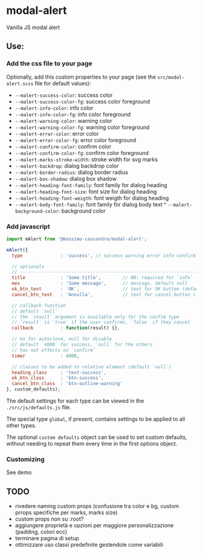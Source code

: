 # modal-alert
Vanilla JS modal alert

## Use:

### Add the css file to your page

Optionally, add this custom properties to your page (see the `src/modal-alert.scss` file for default values):

* `--malert-success-color`: success color
* `--malert-success-color-fg`: success color foreground
* `--malert-info-color`: info color
* `--malert-info-color-fg`: info color foreground
* `--malert-warning-color`: warning color
* `--malert-warning-color-fg`: warning color foreground
* `--malert-error-color`: error color
* `--malert-error-color-fg`: error color foreground
* `--malert-confirm-color`: confirm color
* `--malert-confirm-color-fg`: confirm color foreground
* `--malert-marks-stroke-width`: stroke width for svg marks
* `--malert-backdrop`: dialog backdrop color
* `--malert-border-radius`: dialog border radius
* `--malert-box-shadow`: dialog box shadow
* `--malert-heading-font-family`: font family for dialog heading
* `--malert-heading-font-size`: font size for dialog heading
* `--malert-heading-font-weigth`: font weigth for dialog heading
* `--malert-body-font-family`: font family for dialog body text
^ `--malert-background-color`: background color

### Add javascript

```javascript
import mAlert from '@massimo-cassandro/modal-alert';

mAlert({
  type              : 'success', // success warning error info confirm

  // optionals
  // -------------------------------------------------------------------------
  title             : 'Some title',        // NB: required for `info`
  mes               : 'Some message',      // message, default null
  ok_btn_text       : 'OK',                // text for OK button (default `OK`)
  cancel_btn_text   : 'Annulla',           // text for cancel button (`confirm` only)

  // callback function
  // default `null`
  // the `result` argument is available only for the confim type
  // `result` is `true` if the user confirms, `false` if they cancel
  callback          : function(result) {}, 

  // ms for autoclose, null for disable
  // default `4000` for success, `null` for the others
  // has not effects on `confirm`
  timer             : 4000,

  // classes to be added to relative element (default `null`)
  heading_class     : 'text-success',
  ok_btn_class      : 'btn-success',
  cancel_btn_class  : 'btn-outline-warning'
}, custom_defaults);
```

The default settings for each type can be viewed in the `./src/js/defaults.js` file.

The special type `global`, if present, contains settings to be applied to all other types.

The optional `custom defaults` object can be used to set custom defaults, without needing 
to repeat them every time in the first options object.

### Customizing

See demo

## TODO

* rivedere naming custom props (confusione tra color e bg, custom prrops specifiche per marks, marks size)
* custom props non su :root?
* aggiungere proprietà e opzioni per maggiore personalizzazione (padding, colori ecc) 
* terminare pagina di setup
* ottimizzare uso classi predefinite gestendole come variabili
